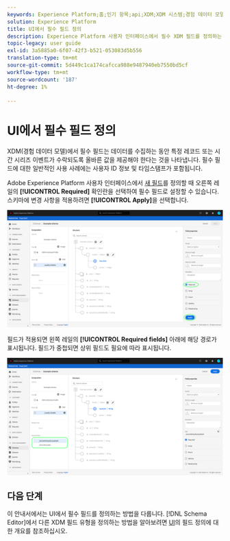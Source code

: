 ```yaml
---
keywords: Experience Platform;홈;인기 항목;api;XDM;XDM 시스템;경험 데이터 모델;ui;작업 영역;필수;필드;home;popular topics;api;XDM system;experience data model;ui;workspace;required;field;
solution: Experience Platform
title: UI에서 필수 필드 정의
description: Experience Platform 사용자 인터페이스에서 필수 XDM 필드를 정의하는 방법을 알아봅니다.
topic-legacy: user guide
exl-id: 3a5885a0-6f07-42f3-b521-053083d5b556
translation-type: tm+mt
source-git-commit: 5d449c1ca174cafcca988e9487940eb7550bd5cf
workflow-type: tm+mt
source-wordcount: '187'
ht-degree: 1%

---
```


# UI에서 필수 필드 정의

XDM(경험 데이터 모델)에서 필수 필드는 데이터를 수집하는 동안 특정 레코드 또는 시간 시리즈 이벤트가 수락되도록 올바른 값을 제공해야 한다는 것을 나타냅니다. 필수 필드에 대한 일반적인 사용 사례에는 사용자 ID 정보 및 타임스탬프가 포함됩니다.

Adobe Experience Platform 사용자 인터페이스에서 [새 필드](./overview.md#define)를 정의할 때 오른쪽 레일의 **[!UICONTROL Required]** 확인란을 선택하여 필수 필드로 설정할 수 있습니다. 스키마에 변경 사항을 적용하려면 **[!UICONTROL Apply]**&#x200B;을 선택합니다.

![](../../images/ui/fields/special/required.png)

필드가 적용되면 왼쪽 레일의 **[!UICONTROL Required fields]** 아래에 해당 경로가 표시됩니다. 필드가 중첩되면 상위 필드도 필요에 따라 표시됩니다.

![](../../images/ui/fields/special/required-applied.png)

## 다음 단계

이 안내서에서는 UI에서 필수 필드를 정의하는 방법을 다룹니다. [!DNL Schema Editor]에서 다른 XDM 필드 유형을 정의하는 방법을 알아보려면 [UI](./overview.md#special)의 필드 정의에 대한 개요를 참조하십시오.
